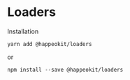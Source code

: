 # Loaders



Installation

    yarn add @happeokit/loaders

or 

    npm install --save @happeokit/loaders
